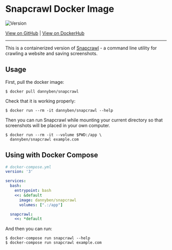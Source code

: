 Snapcrawl Docker Image
==================================================

![Version](https://img.shields.io/badge/version-0.4.0-blue.svg)

[View on GitHub][2] | [View on DockerHub][3]

---

This is a containerized version of [Snapcrawl][1] - a command line utility
for crawling a website and saving screenshots.

Usage
--------------------------------------------------

First, pull the docker image:

    $ docker pull dannyben/snapcrawl

Check that it is working properly:

    $ docker run --rm -it dannyben/snapcrawl --help

Then you can run Snapcrawl while mounting your current directory so that 
screenshots will be placed in your own computer.

    $ docker run --rm -it --volume $PWD:/app \
      dannyben/snapcrawl example.com


Using with Docker Compose
--------------------------------------------------

```yaml
# docker-compose.yml
version: '3'

services:
  bash:
    entrypoint: bash
    <<: &default
      image: dannyben/snapcrawl
      volumes: [".:/app"]

  snapcrawl:
    <<: *default
```

And then you can run:

```
$ docker-compose run snapcrawl --help
$ docker-compose run snapcrawl example.com
```



[1]: https://github.com/dannyben/snapcrawl
[2]: https://github.com/DannyBen/docker-snapcrawl
[3]: https://hub.docker.com/r/dannyben/snapcrawl
